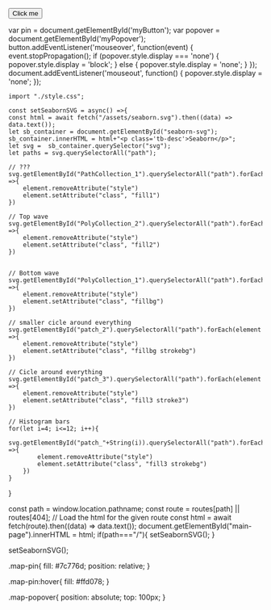 <button id="myButton">Click me</button>
<div id="myPopover" style="display: none; position: absolute; width: 200px; height: 100px; background: lightgray;">
    <p>This is a popover!</p>
</div>
<script>
console.log("Hello World")
var button = document.getElementById('myButton');
var popover = document.getElementById('myPopover');
button.addEventListener('click', function(event) {
    console.log("Hovered over the icon")
    event.stopPropagation();
    if (popover.style.display === 'none') {
        popover.style.display = 'block';
    } else {
        popover.style.display = 'none';
    }
});
document.addEventListener('click', function() {
    popover.style.display = 'none';
});
</script>




var pin = document.getElementById('myButton');
var popover = document.getElementById('myPopover');
button.addEventListener('mouseover', function(event) {
    event.stopPropagation();
    if (popover.style.display === 'none') {
        popover.style.display = 'block';
    } else {
        popover.style.display = 'none';
    }
});
document.addEventListener('mouseout', function() {
    popover.style.display = 'none';
});



    import "./style.css";

    const setSeabornSVG = async() =>{
    const html = await fetch("/assets/seaborn.svg").then((data) => data.text());
    let sb_container = document.getElementById("seaborn-svg");
    sb_container.innerHTML = html+"<p class='tb-desc'>Seaborn</p>";
    let svg =  sb_container.querySelector("svg");
    let paths = svg.querySelectorAll("path");

    // ???
    svg.getElementById("PathCollection_1").querySelectorAll("path").forEach(element =>{
        element.removeAttribute("style")
        element.setAttribute("class", "fill1")
    })

    // Top wave
    svg.getElementById("PolyCollection_2").querySelectorAll("path").forEach(element =>{
        element.removeAttribute("style")
        element.setAttribute("class", "fill2")
    })


    // Bottom wave
    svg.getElementById("PolyCollection_1").querySelectorAll("path").forEach(element =>{
        element.removeAttribute("style")
        element.setAttribute("class", "fillbg")
    })
    
    // smaller cicle around everything
    svg.getElementById("patch_2").querySelectorAll("path").forEach(element =>{
        element.removeAttribute("style")
        element.setAttribute("class", "fillbg strokebg")    
    })

    // Cicle around everything
    svg.getElementById("patch_3").querySelectorAll("path").forEach(element =>{
        element.removeAttribute("style")
        element.setAttribute("class", "fill3 stroke3")    
    })

    // Histogram bars 
    for(let i=4; i<=12; i++){
        svg.getElementById("patch_"+String(i)).querySelectorAll("path").forEach(element =>{
            element.removeAttribute("style")
            element.setAttribute("class", "fill3 strokebg")    
        })
    }

}

const path = window.location.pathname;
const route = routes[path] || routes[404];
// Load the html for the given route
const html = await fetch(route).then((data) => data.text());
document.getElementById("main-page").innerHTML = html;
if(path==="/"){
    setSeabornSVG();
}

setSeabornSVG();



.map-pin{
  fill: #7c776d;
  position: relative;
}

.map-pin:hover{
  fill: #ffd078;
}

.map-popover{
  position: absolute;
  top: 100px;
}


<script>
console.log("Hello");

var button = document.getElementById('myButton');
var popover = document.getElementById('myPopover');
button.addEventListener('mouseover', function(event) {
    event.stopPropagation();
    
    if (popover.style.display === 'none') {
        popover.style.display = 'block';
    } else {
        popover.style.display = 'none';
    }
});
document.addEventListener('mouseout', function() {
    popover.style.display = 'none';
});

var pins = document.getElementsByClassName('map-pin');
console.log("Hello");

// Loop through each pin
for (var i = 0; i < pins.length; i++) {
  
    var pin = pins[i];

    // Get the associated div
    var divId = pin.id + '-desc';
    var div = document.getElementById(divId);

    if (div) {
        // Get the position of the pin
        var rect = pin.getBoundingClientRect();

        // Position the div above the pin
        div.style.position = 'absolute';
        div.style.left = rect.left + 'px';
        div.style.top = (rect.top - div.offsetHeight) + 'px';
    }
}

</script>